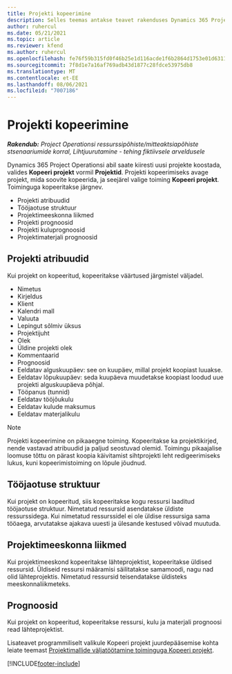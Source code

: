 ```yaml
---
title: Projekti kopeerimine
description: Selles teemas antakse teavet rakenduses Dynamics 365 Project Operations projektide kopeerimise kohta.
author: ruhercul
ms.date: 05/21/2021
ms.topic: article
ms.reviewer: kfend
ms.author: ruhercul
ms.openlocfilehash: fe76f59b315fd0f46b25e1d116acde1f6b2864d1753e01d6311ea93ae7d116fc
ms.sourcegitcommit: 7f8d1e7a16af769adb43d1877c28fdce53975db8
ms.translationtype: MT
ms.contentlocale: et-EE
ms.lasthandoff: 08/06/2021
ms.locfileid: "7007186"
---
```

# <a name="copy-a-project"></a>Projekti kopeerimine

_**Rakendub:** Project Operationsi ressurssipõhiste/mitteaktsiapõhiste stsenaariumide korral,  Lihtjuurutamine - tehing fiktiivsele arveldusele_

Dynamics 365 Project Operationsi abil saate kiiresti uusi projekte koostada, valides **Kopeeri projekt** vormil **Projektid**. Projekti kopeerimiseks avage projekt, mida soovite kopeerida, ja seejärel valige toiming **Kopeeri projekt**. Toiminguga kopeeritakse järgnev.

- Projekti atribuudid 
- Tööjaotuse struktuur
- Projektimeeskonna liikmed
- Projekti prognoosid
- Projekti kuluprognoosid
- Projektimaterjali prognoosid

## <a name="project-properties"></a>Projekti atribuudid

Kui projekt on kopeeritud, kopeeritakse väärtused järgmistel väljadel.

- Nimetus
- Kirjeldus
- Klient
- Kalendri mall
- Valuuta
- Lepingut sõlmiv üksus
- Projektijuht
- Olek
- Üldine projekti olek
- Kommentaarid
- Prognoosid
- Eeldatav alguskuupäev: see on kuupäev, millal projekt koopiast luuakse.
- Eeldatav lõpukuupäev: seda kuupäeva muudetakse koopiast loodud uue projekti alguskuupäeva põhjal.
- Tööpanus (tunnid)
- Eeldatav tööjõukulu
- Eeldatav kulude maksumus
- Eeldatav materjalikulu

> [!NOTE]
> Projekti kopeerimine on pikaaegne toiming. Kopeeritakse ka projektikirjed, nende vastavad atribuudid ja paljud seostuvad olemid. Toimingu pikaajalise loomuse tõttu on pärast koopia käivitamist sihtprojekti leht redigeerimiseks lukus, kuni kopeerimistoiming on lõpule jõudnud.

## <a name="work-breakdown-structure"></a>Tööjaotuse struktuur

Kui projekt on kopeeritud, siis kopeeritakse kogu ressursi laaditud tööjaotuse struktuur. Nimetatud ressursid asendatakse üldiste ressurssidega. Kui nimetatud ressurssidel ei ole üldise ressursiga sama tööaega, arvutatakse ajakava uuesti ja ülesande kestused võivad muutuda.

## <a name="project-team-members"></a>Projektimeeskonna liikmed

Kui projektimeeskond kopeeritakse lähteprojektist, kopeeritakse üldised ressursid. Üldiseid ressursi määramisi säilitatakse samamoodi, nagu nad olid lähteprojektis. Nimetatud ressursid teisendatakse üldisteks meeskonnaliikmeteks.

## <a name="estimates"></a>Prognoosid

Kui projekt on kopeeritud, kopeeritakse ressursi, kulu ja materjali prognoosi read lähteprojektist. 

Lisateavet programmiliselt valikule Kopeeri projekt juurdepääsemise kohta leiate teemast [Projektimallide väljatöötamine toiminguga Kopeeri projekt](dev-copy-project.md).


[!INCLUDE[footer-include](../includes/footer-banner.md)]
